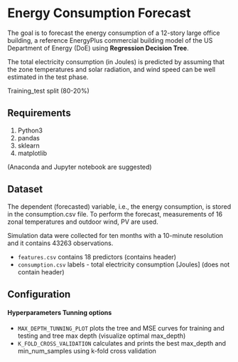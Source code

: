 # Energy Consumption Forecast

The goal is to forecast the energy consumption of a 12-story large office building, a reference EnergyPlus 
commercial building model of the US Department of Energy (DoE) using **Regression Decision Tree**.

The total electricity consumption (in Joules) is predicted by assuming that the zone
temperatures and solar radiation, and wind speed can be well estimated in the test phase.

Training_test split (80-20%)

## Requirements

1. Python3
2. pandas
3. sklearn
4. matplotlib

(Anaconda and Jupyter notebook are suggested)

## Dataset

The dependent (forecasted) variable, i.e., the energy consumption, is stored in the consumption.csv file. To perform the forecast,
measurements of 16 zonal temperatures and outdoor wind, PV are used. 

Simulation data were collected for ten months with a 10-minute resolution and it contains 43263 observations.

- `features.csv` contains 18 predictors (contains header)
- `consumption.csv` labels - total electricity consumption [Joules] (does not contain header)


## Configuration 

#### Hyperparameters Tunning options
- `MAX_DEPTH_TUNNING_PLOT` plots the tree and MSE curves for training and testing and tree max depth (visualize optimal max_depth)
- `K_FOLD_CROSS_VALIDATION` calculates and prints the best max_depth and min_num_samples using k-fold cross validation
